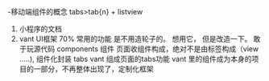 -移动端组件的概念
tabs>tab{n}  +  listview
1. 小程序的文档
2. vant UI框架 70% 常用的功能 是不用造轮子的。
想用它， 但是改造一下。 
敢于玩源代码
components 组件
页面收组件构成，绝对不是由标签构成（view .....), 组件化封装
tabs vant 组成页面的tabs功能
vant 里的组件成为本身的项目的一部分，不再整体出现了，定制化框架 